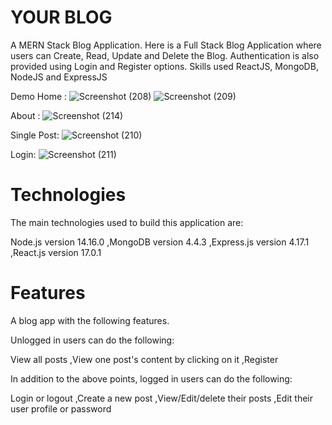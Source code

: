 # YOUR BLOG
A MERN Stack Blog Application.
Here is a Full Stack Blog Application where users can Create, Read, Update and Delete the Blog. 
Authentication is also provided using Login and Register options. 
Skills used ReactJS, MongoDB, NodeJS and ExpressJS

Demo
Home :
![Screenshot (208)](https://user-images.githubusercontent.com/96113485/179986399-fddd0a4f-7692-4013-b70d-86397a275de5.png)
![Screenshot (209)](https://user-images.githubusercontent.com/96113485/179986924-4fe86885-9b79-4d14-b2ca-83df29b50350.png)

About :
![Screenshot (214)](https://user-images.githubusercontent.com/96113485/179986958-6622bbe2-5245-499c-a846-b1d66c514e87.png)

Single Post:
![Screenshot (210)](https://user-images.githubusercontent.com/96113485/179986762-816e386c-69d7-4809-be1d-1c8a7ad0e11c.png)

Login:
![Screenshot (211)](https://user-images.githubusercontent.com/96113485/179987214-3e5fa96e-bab2-43c7-b4fe-4c865f8bcd0e.png)

# Technologies
The main technologies used to build this application are:

Node.js version 14.16.0
,MongoDB version 4.4.3
,Express.js version 4.17.1
,React.js version 17.0.1

# Features
A blog app with the following features.

Unlogged in users can do the following:

View all posts
,View one post's content by clicking on it
,Register

In addition to the above points, logged in users can do the following:

Login or logout
,Create a new post
,View/Edit/delete their posts
,Edit their user profile or password
